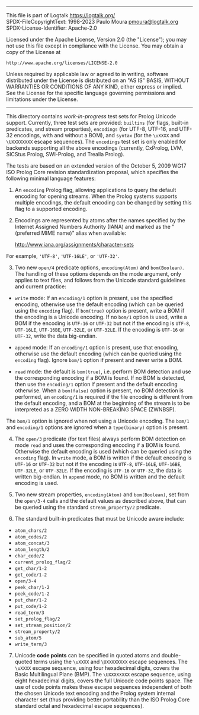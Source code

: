 ________________________________________________________________________

This file is part of Logtalk <https://logtalk.org/>  
SPDX-FileCopyrightText: 1998-2023 Paulo Moura <pmoura@logtalk.org>  
SPDX-License-Identifier: Apache-2.0

Licensed under the Apache License, Version 2.0 (the "License");
you may not use this file except in compliance with the License.
You may obtain a copy of the License at

    http://www.apache.org/licenses/LICENSE-2.0

Unless required by applicable law or agreed to in writing, software
distributed under the License is distributed on an "AS IS" BASIS,
WITHOUT WARRANTIES OR CONDITIONS OF ANY KIND, either express or implied.
See the License for the specific language governing permissions and
limitations under the License.
________________________________________________________________________


This directory contains *work-in-progress* test sets for Prolog Unicode
support. Currently, three test sets are provided: `builtins` (for flags,
built-in predicates, and stream properties), `encodings` (for UTF-8,
UTF-16, and UTF-32 encodings, with and without a BOM), and `syntax` (for
the `\uXXXX` and `\UXXXXXXXX` escape sequences). The `encodings` test set
is only enabled for backends supporting all the above encodings (currently,
CxProlog, LVM, SICStus Prolog, SWI-Prolog, and Trealla Prolog).

The tests are based on an extended version of the October 5, 2009 WG17 ISO
Prolog Core revision standardization proposal, which specifies the following
minimal language features:

1. An `encoding` Prolog flag, allowing applications to query the default
encoding for opening streams. When the Prolog systems supports multiple
encodings, the default encoding can be changed by setting this flag to a
supported encoding.

2. Encodings are represented by atoms after the names specified by the
Internet Assigned Numbers Authority (IANA) and marked as the "(preferred
MIME name)" alias when available:

	http://www.iana.org/assignments/character-sets

For example, `'UTF-8'`, `'UTF-16LE'`, or `'UTF-32'`.

3. Two new `open/4` predicate options, `encoding(Atom)` and `bom(Boolean)`.
The handling of these options depends on the mode argument, only applies to
text files, and follows from the Unicode standard guidelines and current
practice:

- `write` mode: If an `encoding/1` option is present, use the specified
encoding, otherwise use the default encoding (which can be queried using
the `encoding` flag). If `bom(true)` option is present, write a BOM if the
encoding is a Unicode encoding. If no `bom/1` option is used, write a BOM
if the encoding is `UTF-16` or `UTF-32` but not if the encoding is `UTF-8`,
`UTF-16LE`, `UTF-16BE`, `UTF-32LE`, or `UTF-32LE`. If the encoding is
`UTF-16` or `UTF-32`, write the data big-endian.

- `append` mode: If an `encoding/1` option is present, use that encoding,
otherwise use the default encoding (which can be queried using the
`encoding` flag). Ignore `bom/1` option if present and never write a BOM.

- `read` mode: the default is `bom(true)`, i.e. perform BOM detection and use
the corresponding encoding if a BOM is found. If no BOM is detected, then use
the `encoding/1` option if present and the default encoding otherwise. When a
`bom(false)` option is present, no BOM detection is performed, an `encoding/1`
is required if the file encoding is different from the default encoding, and
a BOM at the beginning of the stream is to be interpreted as a ZERO WIDTH
NON-BREAKING SPACE (ZWNBSP).

The `bom/1` option is ignored when not using a Unicode encoding. The `bom/1`
and `encoding/1` options are ignored when a `type(binary)` option is present.

4. The `open/3` predicate (for text files) always perform BOM detection on mode
`read` and uses the corresponding encoding if a BOM is found. Otherwise the
default encoding is used (which can be queried using the `encoding` flag).
In `write` mode, a BOM is written if the default encoding is `UTF-16` or
`UTF-32` but not if the encoding is `UTF-8`, `UTF-16LE`, `UTF-16BE`, `UTF-32LE`,
or `UTF-32LE`. If the encoding is `UTF-16` or `UTF-32`, the data is written
big-endian. In `append` mode, no BOM is written and the default encoding is
used.

5. Two new stream properties, `encoding(Atom)` and `bom(Boolean)`, set from
the `open/3-4` calls and the default values as described above, that can be
queried using the standard `stream_property/2` predicate.

6. The standard built-in predicates that must be Unicode aware include:

- `atom_chars/2`
- `atom_codes/2`
- `atom_concat/3`
- `atom_length/2`
- `char_code/2`
- `current_prolog_flag/2`
- `get_char/1-2`
- `get_code/1-2`
- `open/3-4`
- `peek_char/1-2`
- `peek_code/1-2`
- `put_char/1-2`
- `put_code/1-2`
- `read_term/3`
- `set_prolog_flag/2`
- `set_stream_position/2`
- `stream_property/2`
- `sub_atom/5`
- `write_term/3`

7. Unicode **code points** can be specified in quoted atoms and double-quoted
terms using the `\uXXXX` and `\UXXXXXXXX` escape sequences. The `\uXXXX`
escape sequence, using four hexadecimal digits, covers the Basic Multilingual
Plane (BMP). The `\UXXXXXXXX` escape sequence, using eight hexadecimal digits,
covers the full Unicode code points space. The use of code points makes these
escape sequences independent of both the chosen Unicode text encoding and the
Prolog system internal character set (thus providing better portability than
the ISO Prolog Core standard octal and hexadecimal escape sequences).
